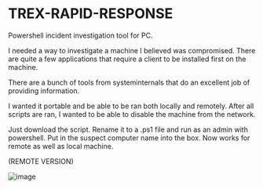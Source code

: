 # TREX-RAPID-RESPONSE

Powershell incident investigation tool for PC.

I needed a way to investigate a machine I believed was compromised.  There are quite a few applications that require a client to be installed first on the machine.  

There are a bunch of tools from systeminternals that do an excellent job of providing information.  

I wanted it portable and be able to be ran both locally and remotely.  After all scripts are ran, I wanted to be able to disable the machine from the network.





Just download the script.  Rename it to a .ps1 file and run as an admin with powershell.  Put in the suspect computer name into the box.  Now works for remote as well as local machine.

(REMOTE VERSION)


![image](https://github.com/user-attachments/assets/f4d2e2b4-7df6-40b8-a39f-87c555b21f7b)



